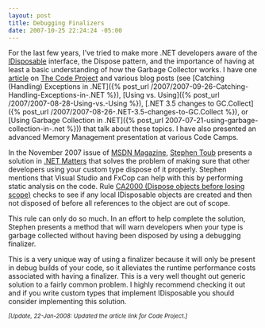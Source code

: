 ```yaml
---
layout: post
title: Debugging Finalizers
date: 2007-10-25 22:24:24 -05:00
---
```


For the last few years, I've tried to make more .NET developers aware of the [IDisposable](http://msdn2.microsoft.com/aax125c9.aspx) interface, the Dispose pattern, and the importance of having at least a basic understanding of how the Garbage Collector works. I have one [article](http://www.codeproject.com/KB/dotnet/idisposable.aspx) on [The Code Project](http://www.codeproject.com/) and various blog posts (see [Catching (Handling) Exceptions in .NET]({% post_url /2007/2007-09-26-Catching-Handling-Exceptions-in-.NET %}), [Using vs. Using]({% post_url /2007/2007-08-28-Using-vs.-Using %}), [.NET 3.5 changes to GC.Collect]({% post_url /2007/2007-08-26-.NET-3.5-changes-to-GC.Collect %}), or [Using Garbage Collection in .NET]({% post_url 2007-07-21-using-garbage-collection-in-.net %})) that talk about these topics. I have also presented an advanced Memory Management presentation at various Code Camps.

In the November 2007 issue of [MSDN Magazine](http://msdn.microsoft.com/msdnmag), [Stephen Toub](http://msdn.microsoft.com/msdnmag/find/?type=Au&phrase=Stephen%20Toub&words=exact) presents a solution in [.NET Matters](http://msdn.microsoft.com/msdnmag/issues/07/11/NETMatters/) that solves the problem of making sure that other developers using your custom type dispose of it properly. Stephen mentions that Visual Studio and FxCop can help with this by performing static analysis on the code. Rule [CA2000 (Dispose objects before losing scope)](http://msdn2.microsoft.com/ms182289) checks to see if any local IDisposable objects are created and then not disposed of before all references to the object are out of scope.

This rule can only do so much. In an effort to help complete the solution, Stephen presents a method that will warn developers when your type is garbage collected without having been disposed by using a debugging finalizer.

This is a very unique way of using a finalizer because it will only be present in debug builds of your code, so it alleviates the runtime performance costs associated with having a finalizer. This is a very well thought out generic solution to a fairly common problem. I highly recommend checking it out and if you write custom types that implement IDisposable you should consider implementing this solution.

*<small>[Update, 22-Jan-2008: Updated the article link for Code Project.]</small>*
